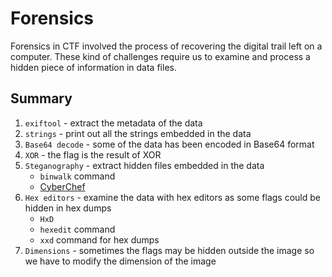 # Forensics

Forensics in CTF involved the process of recovering the digital trail left on a computer. These kind of challenges require us to examine and process a hidden piece of information in data files. 

## Summary
1. ```exiftool``` - extract the metadata of the data
2. ```strings``` - print out all the strings embedded in the data 
3. ```Base64 decode``` - some of the data has been encoded in Base64 format
4. ```XOR``` - the flag is the result of XOR
5. ```Steganography``` - extract hidden files embedded in the data
    - ```binwalk``` command
    - [CyberChef](https://gchq.github.io/CyberChef)
6. ```Hex editors``` - examine the data with hex editors as some flags could be hidden in hex dumps
    - ```HxD```
    - ```hexedit``` command
    - ```xxd``` command for hex dumps
7. ```Dimensions``` - sometimes the flags may be hidden outside the image so we have to modify the dimension of the image